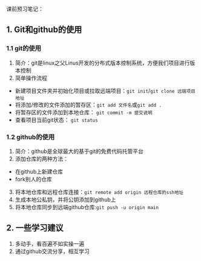 课前预习笔记：
## 1. Git和github的使用
### 1.1 git的使用
1. 简介：git是linux之父Linus开发的分布式版本控制系统，方便我们项目进行版本控制
2. 简单操作流程
- 新建项目文件夹并初始化项目或拉取远端项目：`git init`/`git clone 远端项目地址`
- 将添加/修改的文件添加的暂存区：`git add 文件名`或`git add .`
- 将暂存区的文件添加到本地仓库： `git commit -m 提交说明`
- 查看项目当前git状态：  `git status`
### 1.2 github的使用
1. 简介：github是全球最大的基于git的免费代码托管平台
2. 添加仓库的两种方法：
  - 在github上新建仓库
  - fork别人的仓库
3. 将本地仓库和远程仓库连接：`git remote add origin 远程仓库的ssh地址`
4. 生成本地公私钥，并将公钥添加到github上
5. 将本地仓库同步到远端github仓库:`git push -u origin main`

## 2. 一些学习建议
1. 多动手，看百遍不如实操一遍
2. 通过github交流分享，相互学习